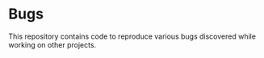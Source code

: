 # Bugs

This repository contains code to reproduce various bugs discovered
while working on other projects.
